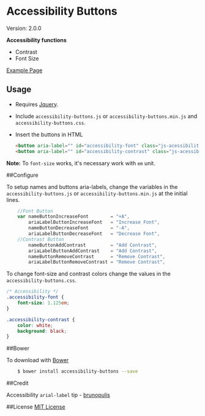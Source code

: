 # Accessibility Buttons

Version: 2.0.0

**Accessibility functions**

* Contrast
* Font Size

[Example Page](http://tiagoporto.github.io/accessibility-buttons/)

## Usage

* Requires [Jquery](http://jquery.com/download/).

* Include `accessibility-buttons.js` or `accessibility-buttons.min.js` and `accessibility-buttons.css`.

* Insert the buttons in HTML

	```html
	<button aria-label="" id="accessibility-font" class="js-acessibility"></button>
	<button aria-label="" id="accessibility-contrast" class="js-acessibility"></button>
	```

**Note:** To `font-size` works, it's necessary work with `em` unit.

##Configure

To setup names and buttons aria-labels, change the variables in the `accessibility-buttons.js` or `accessibility-buttons.min.js` at the initial lines.

```javascript
	//Font Button
	var nameButtonIncreaseFont		  = "+A",
		ariaLabelButtonIncreaseFont   = "Increase Font",
		nameButtonDecreaseFont		  = "-A",
		ariaLabelButtonDecreaseFont   = "Decrease Font",
	//Contrast Button
		nameButtonAddContrast		  = "Add Contrast",
		ariaLabelButtonAddContrast 	  = "Add Contrast",
		nameButtonRemoveContrast	  = "Remove Contrast",
		ariaLabelButtonRemoveContrast = "Remove Contrast",
```

To change font-size and contrast colors change the values in the `accessibility-buttons.css`.

```css
/* Accessibility */
.accessibility-font {
	font-size: 1.125em;
}

.accessibility-contrast {
	color: white;
	background: black;
}
```

##Bower

To download with [Bower](http://bower.io/)

```sh
	$ bower install accessibility-buttons --save
```

##Credit

Accessibility `arial-label` tip - [brunopulis](https://github.com/brunopulis)

##License
[MIT License](http://opensource.org/licenses/MIT)





